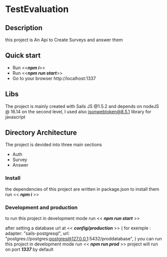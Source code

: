
# **TestEvaluation**

## Description
this project is An Api to Create Surveys and answer them

## Quick start
- Run <<***npm i***>>
- Run <<***npm run start***>>
- Go to your browser http://localhost:1337
## Libs
The project is mainly created with Sails JS @1.5.2 and depends on nodeJS @ 16.14
on the second level, I used also jsonwebtoken@8.5.1 library for javascript

## Directory Architecture
The project is devided into three main sections
- Auth
- Survey
- Answer

### Install
the dependencies of this project are written in package.json
to install them run << ***npm i*** >>

### Development and production
to run this project in development mode run << ***npm run start*** >>

after setting a database url at << ***config/production*** >> 
( 
for exemple :
adapter: "sails-postgresql",
url: "postgres://postgres:postgres@127.0.0.1:5432/proddatabase",
)
you can run this project in development mode run << ***npm run prod*** >> 
project will run on port ***1337*** by default
